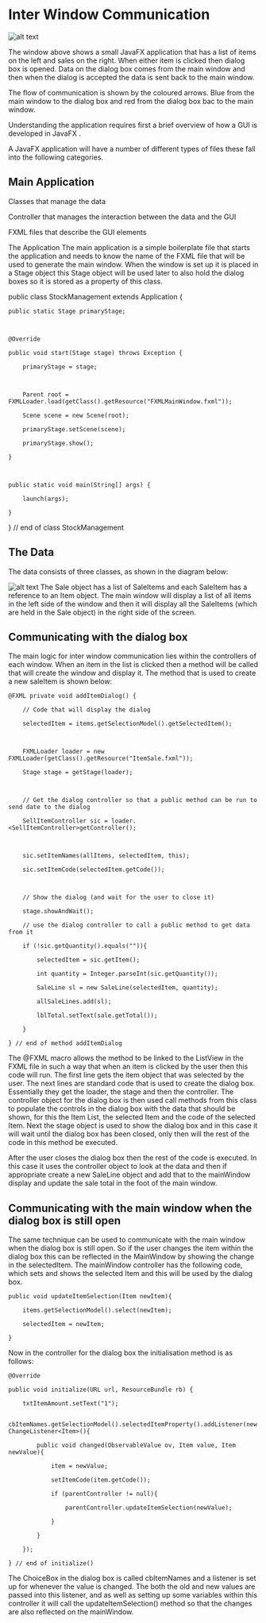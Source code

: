 # Inter Window Communication
![alt text](images/Communication_Overview.png "Overview of the window communication")

The window above shows a small JavaFX application that has a list of items on the left and sales on the right. When either item is clicked then dialog box is opened. Data on the dialog box comes from the main window and then when the dialog is accepted the data is sent back to the main window.

The flow of communication is shown by the coloured arrows. Blue from the main window to the dialog box and red from the dialog box bac to the main window.

Understanding the application requires first a brief overview of how a GUI is developed in JavaFX .

A JavaFX application will have a number of different types of files these fall into the following categories.

## Main Application

Classes that manage the data

Controller that manages the interaction between the data and the GUI

FXML files that describe the GUI elements


The Application
The main application is a simple boilerplate file that starts the application and needs to know the name of the FXML file that will be used to generate the main window. When the window is set up it is placed in a Stage object this Stage object will be used later to also hold the dialog boxes so it is stored as a property of this class.

public class StockManagement extends Application {

    public static Stage primaryStage;



    @Override

    public void start(Stage stage) throws Exception {

        primaryStage = stage;        

        

        Parent root = FXMLLoader.load(getClass().getResource("FXMLMainWindow.fxml"));

        Scene scene = new Scene(root);

        primaryStage.setScene(scene);

        primaryStage.show();

    }



    public static void main(String[] args) {

        launch(args);

    }

    

} // end of class StockManagement

## The Data
The data consists of three classes, as shown in the diagram below:

![alt text](images/StockManagement.png "Class diagram")
The Sale object has a list of SaleItems and each SaleItem has a reference to an Item object. The main window will display a list of all items in the left side of the window and then it will display all the SaleItems (which are held in the Sale object) in the right side of the screen.

## Communicating with the dialog box
The main logic for inter window communication lies within the controllers of each window. When an item in the list is clicked then a method will be called that will create the window and display it. The method that is used to create a new saleItem is shown below:

    @FXML private void addItemDialog() {

        // Code that will display the dialog

        selectedItem = items.getSelectionModel().getSelectedItem();

        

        FXMLLoader loader = new FXMLLoader(getClass().getResource("ItemSale.fxml"));

        Stage stage = getStage(loader);



        // Get the dialog controller so that a public method can be run to send date to the dialog

        SellItemController sic = loader.<SellItemController>getController();



        sic.setItemNames(allItems, selectedItem, this);

        sic.setItemCode(selectedItem.getCode());

        

        // Show the dialog (and wait for the user to close it)

        stage.showAndWait();

        // use the dialog controller to call a public method to get data from it

        if (!sic.getQuantity().equals("")){

            selectedItem = sic.getItem();

            int quantity = Integer.parseInt(sic.getQuantity());

            SaleLine sl = new SaleLine(selectedItem, quantity);

            allSaleLines.add(sl);

            lblTotal.setText(sale.getTotal());

        }

    } // end of method addItemDialog

The @FXML macro allows the method to be linked to the ListView in the FXML file in such a way that when an item is clicked by the user then this code will run. The first line gets the item object that was selected by the user. The next lines are standard code that is used to create the dialog box. Essentially they get the loader, the stage and then the controller. The controller object for the dialog box is then used call methods from this class to populate the controls in the dialog box with the data that should be shown, for this the Item List, the selected Item and the code of the selected Item. Next the stage object is used to show the dialog box and in this case it will wait until the dialog box has been closed, only then will the rest of the code in this method be executed.

After the user closes the dialog box then the rest of the code is executed. In this case it uses the controller object to look at the data and then if appropriate create a new SaleLine object and add that to the mainWindow display and update the sale total in the foot of the main window.

## Communicating with the main window when the dialog box is still open
The same technique can be used to communicate with the main window when the dialog box is still open. So if the user changes the item within the dialog box this can be reflected in the MainWindow by showing the change in the selectedItem.  The mainWindow controller has the following code, which sets and shows the selected Item and this will be used by the dialog box.

    public void updateItemSelection(Item newItem){

        items.getSelectionModel().select(newItem);

        selectedItem = newItem;

    }

Now in the controller for the dialog box the initialisation method is as follows:

    @Override

    public void initialize(URL url, ResourceBundle rb) {

        txtItemAmount.setText("1");

        cbItemNames.getSelectionModel().selectedItemProperty().addListener(new ChangeListener<Item>(){

            public void changed(ObservableValue ov, Item value, Item newValue){

                item = newValue;

                setItemCode(item.getCode());

                if (parentController != null){

                    parentController.updateItemSelection(newValue);

                }

            }

        });

    } // end of initialize()

The ChoiceBox in the dialog box is called cbItemNames and a listener is set up for whenever the value is changed. The both the old and new values are passed into this listener, and as well as setting up some variables within this controller it will call the updateItemSelection() method so that the changes are also reflected on the mainWindow.
